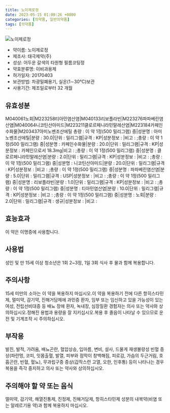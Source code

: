 ```yaml
---
title: 노이제로정
date: 2023-05-15 01:00:26 +0800
categories: [의약품, 일반의약품]
tags: [의약품]
---
```

![노이제로정](https://nedrug.mfds.go.kr/pbp/cmn/itemImageDownload/1N7WiIONw_z)

- 약이름: 노이제로정
- 제조사: 태극제약(주)
- 성상: 어두운 갈색의 타원형 필름코팅정
- 약효분류명: 이비과용제
- 허가일자: 20170403
- 보관방법: 차광밀폐용기, 실온(1∼30℃)보관
- 사용기간: 제조일로부터 32 개월
## 유효성분
M040061노회|M223258티아민염산염|M040133리보플라빈|M223276파파베린염산염|M040064니코틴산아미드|M223211클로르페니라민말레산염|M223184카페인수화물|M203437아미노벤조산에틸
총량 : 이 약 1정(500 밀리그램) 중|성분명 : 아미노벤조산에틸|분량 : 30.0|단위 : 밀리그램|규격 : KP|성분정보 : |비고 : ;총량 : 이 약 1정(500 밀리그램) 중|성분명 : 카페인수화물|분량 : 20.0|단위 : 밀리그램|규격 : KP|성분정보 : 카페인으로서 18.3mg|비고 : ;총량 : 이 약 1정(500 밀리그램) 중|성분명 : 클로르페니라민말레산염|분량 : 2.0|단위 : 밀리그램|규격 : KP|성분정보 : |비고 : ;총량 : 이 약 1정(500 밀리그램) 중|성분명 : 니코틴산아미드|분량 : 20.0|단위 : 밀리그램|규격 : KP|성분정보 : |비고 : ;총량 : 이 약 1정(500 밀리그램) 중|성분명 : 파파베린염산염|분량 : 5.0|단위 : 밀리그램|규격 : USP|성분정보 : |비고 : ;총량 : 이 약 1정(500 밀리그램) 중|성분명 : 리보플라빈|분량 : 1.0|단위 : 밀리그램|규격 : KP|성분정보 : |비고 : ;총량 : 이 약 1정(500 밀리그램) 중|성분명 : 티아민염산염|분량 : 10.0|단위 : 밀리그램|규격 : KP|성분정보 : |비고 : ;총량 : 이 약 1정(500 밀리그램) 중|성분명 : 노회|분량 : 2.0|단위 : 밀리그램|규격 : 생규|성분정보 : |비고 :
## 효능효과
이 약은 이명증에 사용합니다.
## 사용법
성인 및 만 15세 이상 청소년은 1회 2~3정, 1일 3회 식사 후 물과 함께 복용합니다.
## 주의사항
15세 미만의 소아는 이 약을 복용하지 마십시오.이 약을 복용하기 전에 다른 항히스타민제, 멀미약, 감기약, 진해거담제에 과민증 환자, 임부 또는 임신하고 있을 가능성이 있는 여성, 전립선비대증 등 배뇨 장애 환자, 녹내장, 심장질환 경험자는 의사 또는 약사와 상의하십시오.정해진 용법과 용량을 잘 지키십시오.복용 후 졸음이 나타날 수 있으므로 운전 및 기계조작 시 주의하십시오.
## 부작용
발진, 발적, 가려움, 배뇨곤란, 혈압상승, 입마름, 변비, 설사, 드물게 재생불량성 빈혈 증상(파란멍, 코피, 잇몸출혈, 발열, 피부와 점막이 창백해짐, 피로감, 가슴의 두근거림, 호흡곤란, 빈혈, 혈뇨), 무과립구증 증상(갑작스런 고열, 오한, 인후통) 등이 나타나는 경우 복용을 즉각 중지하고 의사 또는 약사와 상의하십시오.
## 주의해야 할 약 또는 음식
멀미약, 감기약, 해열진통제, 진정제, 진해거담제, 항히스타민제 성분의 내복약(비염 또는 알레르기용 약)과 함께 복용하지 마십시오.
